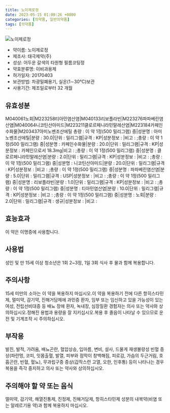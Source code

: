 ```yaml
---
title: 노이제로정
date: 2023-05-15 01:00:26 +0800
categories: [의약품, 일반의약품]
tags: [의약품]
---
```

![노이제로정](https://nedrug.mfds.go.kr/pbp/cmn/itemImageDownload/1N7WiIONw_z)

- 약이름: 노이제로정
- 제조사: 태극제약(주)
- 성상: 어두운 갈색의 타원형 필름코팅정
- 약효분류명: 이비과용제
- 허가일자: 20170403
- 보관방법: 차광밀폐용기, 실온(1∼30℃)보관
- 사용기간: 제조일로부터 32 개월
## 유효성분
M040061노회|M223258티아민염산염|M040133리보플라빈|M223276파파베린염산염|M040064니코틴산아미드|M223211클로르페니라민말레산염|M223184카페인수화물|M203437아미노벤조산에틸
총량 : 이 약 1정(500 밀리그램) 중|성분명 : 아미노벤조산에틸|분량 : 30.0|단위 : 밀리그램|규격 : KP|성분정보 : |비고 : ;총량 : 이 약 1정(500 밀리그램) 중|성분명 : 카페인수화물|분량 : 20.0|단위 : 밀리그램|규격 : KP|성분정보 : 카페인으로서 18.3mg|비고 : ;총량 : 이 약 1정(500 밀리그램) 중|성분명 : 클로르페니라민말레산염|분량 : 2.0|단위 : 밀리그램|규격 : KP|성분정보 : |비고 : ;총량 : 이 약 1정(500 밀리그램) 중|성분명 : 니코틴산아미드|분량 : 20.0|단위 : 밀리그램|규격 : KP|성분정보 : |비고 : ;총량 : 이 약 1정(500 밀리그램) 중|성분명 : 파파베린염산염|분량 : 5.0|단위 : 밀리그램|규격 : USP|성분정보 : |비고 : ;총량 : 이 약 1정(500 밀리그램) 중|성분명 : 리보플라빈|분량 : 1.0|단위 : 밀리그램|규격 : KP|성분정보 : |비고 : ;총량 : 이 약 1정(500 밀리그램) 중|성분명 : 티아민염산염|분량 : 10.0|단위 : 밀리그램|규격 : KP|성분정보 : |비고 : ;총량 : 이 약 1정(500 밀리그램) 중|성분명 : 노회|분량 : 2.0|단위 : 밀리그램|규격 : 생규|성분정보 : |비고 :
## 효능효과
이 약은 이명증에 사용합니다.
## 사용법
성인 및 만 15세 이상 청소년은 1회 2~3정, 1일 3회 식사 후 물과 함께 복용합니다.
## 주의사항
15세 미만의 소아는 이 약을 복용하지 마십시오.이 약을 복용하기 전에 다른 항히스타민제, 멀미약, 감기약, 진해거담제에 과민증 환자, 임부 또는 임신하고 있을 가능성이 있는 여성, 전립선비대증 등 배뇨 장애 환자, 녹내장, 심장질환 경험자는 의사 또는 약사와 상의하십시오.정해진 용법과 용량을 잘 지키십시오.복용 후 졸음이 나타날 수 있으므로 운전 및 기계조작 시 주의하십시오.
## 부작용
발진, 발적, 가려움, 배뇨곤란, 혈압상승, 입마름, 변비, 설사, 드물게 재생불량성 빈혈 증상(파란멍, 코피, 잇몸출혈, 발열, 피부와 점막이 창백해짐, 피로감, 가슴의 두근거림, 호흡곤란, 빈혈, 혈뇨), 무과립구증 증상(갑작스런 고열, 오한, 인후통) 등이 나타나는 경우 복용을 즉각 중지하고 의사 또는 약사와 상의하십시오.
## 주의해야 할 약 또는 음식
멀미약, 감기약, 해열진통제, 진정제, 진해거담제, 항히스타민제 성분의 내복약(비염 또는 알레르기용 약)과 함께 복용하지 마십시오.
